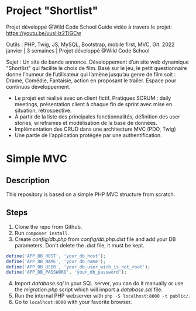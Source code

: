 # Project "Shortlist"
Projet développé @Wild Code School
Guide vidéo à travers le projet:  https://youtu.be/vusHz2TiGCw

Outils : PHP, Twig, JS, MySQL, Bootstrap, mobile first, MVC, Git.
2022 janvier | 3 semaines | Projet développé @Wild Code School

Sujet : Un site de bande annonce. Développement d’un site web dynamique "Shortlist" qui facilite le choix de film.
Basé sur le jeu, le petit questionnaire donne l’humeur de l’utilisateur qui l’amène jusqu’au genre de film soit : Drame, Comédie, Fantaisie, action en proposant le trailer. Espace pour continuos développement.

* Le projet est réalisé avec un client fictif. Pratiques SCRUM : daily meetings, présentation client à chaque fin de sprint avec mise en situation, rétrospective.
* À partir de la liste des principales fonctionnalités, définition des user stories, wireframes et modélisation de la base de données.
* Implémentation des CRUD dans une architecture MVC (PDO, Twig)
* Une partie de l'application protégée par une authentification.


# Simple MVC

## Description

This repository is based on a simple PHP MVC structure from scratch.

## Steps

1. Clone the repo from Github.
2. Run `composer install`.
3. Create *config/db.php* from *config/db.php.dist* file and add your DB parameters. Don't delete the *.dist* file, it must be kept.
```php
define('APP_DB_HOST', 'your_db_host');
define('APP_DB_NAME', 'your_db_name');
define('APP_DB_USER', 'your_db_user_wich_is_not_root');
define('APP_DB_PASSWORD', 'your_db_password');
```
4. Import *database.sql* in your SQL server, you can do it manually or use the *migration.php* script which will import a *database.sql* file.
5. Run the internal PHP webserver with `php -S localhost:8000 -t public/`. 
6. Go to `localhost:8000` with your favorite browser.



